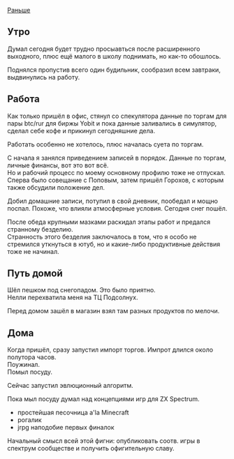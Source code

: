 [Раньше](2019.11.04.md)
## Утро
Думал сегодня будет трудно просыавться после расширенного выходного, плюс ещё малого в школу поднимать, но как-то обошлось.

Поднялся пропустив всего один будильник, сообразил всем завтраки, выдвинулись на работу.
## Работа
Как только пришёл в офис, стянул со спекулятора данные по торгам для пары btc/rur для биржы Yobit и пока данные заливались в симулятор, сделал себе кофе и прикинул сегодняшние дела.

Работать особенно не хотелось, плюс началась суета по торгам.

С начала я занялся приведением записей в порядок. Данные по торгам, личные финансы, вот это вот всё.  
Но и рабочий процесс по моему основному профилю тоже не отпускал.  
Сперва было совещание с Поповым, затем пришёл Горохов, с которым также обсудили положение дел.

Добил домашние записи, потупил в свой дневник, пообедал и мощно поспал. Похоже, что влияли атмосферные условия. Сегодня снег пошёл.

После обеда крупными мазками раскидал этапы работ и предался странному безделию.  
Странность этого безделия заключалось в том, что я особо не стремился уткнуться в ютуб, но и какие-либо продуктивные действия тоже не начинал.
## Путь домой
Шёл пешком под снегопадом. Это было приятно.  
Нелли перехватила меня на ТЦ Подсолнух.

Перед домом зашёл в магазин взял там разных продуктов по мелочи.
## Дома
Когда пришёл, сразу запустил импорт торгов. Импрот длился около полутора часов.  
Поужинал.  
Помыл посуду.

Сейчас запустил эвлюционный алгоритм.

Пока мыл посуду думал над концепциями игр для ZX Spectrum.
 - простейшая песочница a'la Minecraft
 - рогалик
 - jrpg наподобие первых финалок
 
Начальный смысл всей этой фигни: опубликовать соотв. игры в спектрум сообществе и получить офигительную славу.